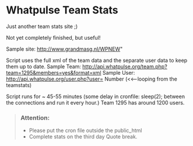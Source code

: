 # Whatpulse Team Stats

Just another team stats site ;)

Not yet completely finished, but useful!

Sample site: http://www.grandmasg.nl/WPNEW"

Script uses the full xml of the team data and the separate user data to keep them up to date.
Sample Team: http://api.whatpulse.org/team.php?team=1295&members=yes&format=xml
Sample User: http://api.whatpulse.org/user.php?user= Number (<<--looping from the teamstats)

Script runs for ~ 45-55 minutes (some delay in cronfile: sleep(2); between the connections and run it every hour.)
Team 1295 has around 1200 users.

> ### Attention: 
> * Please put the cron file outside the public_html 
> * Complete stats on the third day
Quote break.